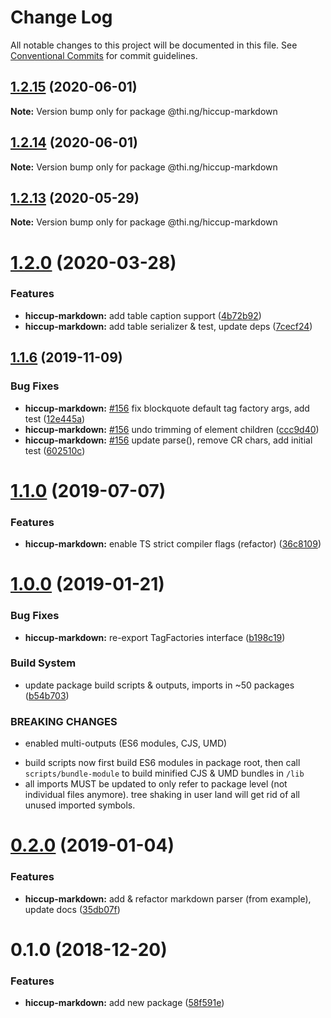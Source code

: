 # Change Log

All notable changes to this project will be documented in this file.
See [Conventional Commits](https://conventionalcommits.org) for commit guidelines.

## [1.2.15](https://github.com/thi-ng/umbrella/compare/@thi.ng/hiccup-markdown@1.2.14...@thi.ng/hiccup-markdown@1.2.15) (2020-06-01)

**Note:** Version bump only for package @thi.ng/hiccup-markdown





## [1.2.14](https://github.com/thi-ng/umbrella/compare/@thi.ng/hiccup-markdown@1.2.13...@thi.ng/hiccup-markdown@1.2.14) (2020-06-01)

**Note:** Version bump only for package @thi.ng/hiccup-markdown





## [1.2.13](https://github.com/thi-ng/umbrella/compare/@thi.ng/hiccup-markdown@1.2.12...@thi.ng/hiccup-markdown@1.2.13) (2020-05-29)

**Note:** Version bump only for package @thi.ng/hiccup-markdown





# [1.2.0](https://github.com/thi-ng/umbrella/compare/@thi.ng/hiccup-markdown@1.1.14...@thi.ng/hiccup-markdown@1.2.0) (2020-03-28)


### Features

* **hiccup-markdown:** add table caption support ([4b72b92](https://github.com/thi-ng/umbrella/commit/4b72b92da8c832e2593a56554243e477c6bb0741))
* **hiccup-markdown:** add table serializer & test, update deps ([7cecf24](https://github.com/thi-ng/umbrella/commit/7cecf2440754a25b0b1a4ca967f49171fe83fed7))





## [1.1.6](https://github.com/thi-ng/umbrella/compare/@thi.ng/hiccup-markdown@1.1.5...@thi.ng/hiccup-markdown@1.1.6) (2019-11-09)

### Bug Fixes

* **hiccup-markdown:** [#156](https://github.com/thi-ng/umbrella/issues/156) fix blockquote default tag factory args, add test ([12e445a](https://github.com/thi-ng/umbrella/commit/12e445ac27960d3498d8b57ed6daa1520a60158e))
* **hiccup-markdown:** [#156](https://github.com/thi-ng/umbrella/issues/156) undo trimming of element children ([ccc9d40](https://github.com/thi-ng/umbrella/commit/ccc9d40723df1f898fba70be2e15352b8dfcb909))
* **hiccup-markdown:** [#156](https://github.com/thi-ng/umbrella/issues/156) update parse(), remove CR chars, add initial test ([602510c](https://github.com/thi-ng/umbrella/commit/602510c5150dbf26d43a1c9e7ca8afd7c5230f28))

# [1.1.0](https://github.com/thi-ng/umbrella/compare/@thi.ng/hiccup-markdown@1.0.22...@thi.ng/hiccup-markdown@1.1.0) (2019-07-07)

### Features

* **hiccup-markdown:** enable TS strict compiler flags (refactor) ([36c8109](https://github.com/thi-ng/umbrella/commit/36c8109))

# [1.0.0](https://github.com/thi-ng/umbrella/compare/@thi.ng/hiccup-markdown@0.2.0...@thi.ng/hiccup-markdown@1.0.0) (2019-01-21)

### Bug Fixes

* **hiccup-markdown:** re-export TagFactories interface ([b198c19](https://github.com/thi-ng/umbrella/commit/b198c19))

### Build System

* update package build scripts & outputs, imports in ~50 packages ([b54b703](https://github.com/thi-ng/umbrella/commit/b54b703))

### BREAKING CHANGES

* enabled multi-outputs (ES6 modules, CJS, UMD)

- build scripts now first build ES6 modules in package root, then call
  `scripts/bundle-module` to build minified CJS & UMD bundles in `/lib`
- all imports MUST be updated to only refer to package level
  (not individual files anymore). tree shaking in user land will get rid of
  all unused imported symbols.

# [0.2.0](https://github.com/thi-ng/umbrella/compare/@thi.ng/hiccup-markdown@0.1.2...@thi.ng/hiccup-markdown@0.2.0) (2019-01-04)

### Features

* **hiccup-markdown:** add & refactor markdown parser (from example), update docs ([35db07f](https://github.com/thi-ng/umbrella/commit/35db07f))

# 0.1.0 (2018-12-20)

### Features

* **hiccup-markdown:** add new package ([58f591e](https://github.com/thi-ng/umbrella/commit/58f591e))

